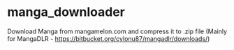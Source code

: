 # manga_downloader
Download Manga from mangamelon.com and compress it to .zip file (Mainly for MangaDLR - https://bitbucket.org/cylonu87/mangadlr/downloads/)
